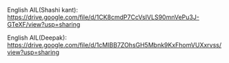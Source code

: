 English AIL(Shashi kant): 
https://drive.google.com/file/d/1CK8cmdP7CcVsIVLS90mnVePu3J-GTeXF/view?usp=sharing

English AIL(Deepak):
https://drive.google.com/file/d/1cMIBB7ZOhsGH5Mbnk9KxFhomVUXxrvss/view?usp=sharing
